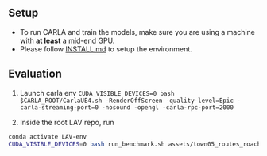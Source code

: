 ## Setup
* To run CARLA and train the models, make sure you are using a machine with **at least** a mid-end GPU.
* Please follow [INSTALL.md](docs/INSTALL.md) to setup the environment.


## Evaluation
1) Launch carla env `CUDA_VISIBLE_DEVICES=0 bash $CARLA_ROOT/CarlaUE4.sh -RenderOffScreen -quality-level=Epic -carla-streaming-port=0 -nosound -opengl -carla-rpc-port=2000`

2) Inside the root LAV repo, run
```bash
conda activate LAV-env
CUDA_VISIBLE_DEVICES=0 bash run_benchmark.sh assets/town05_routes_roach.xml 2000
```
